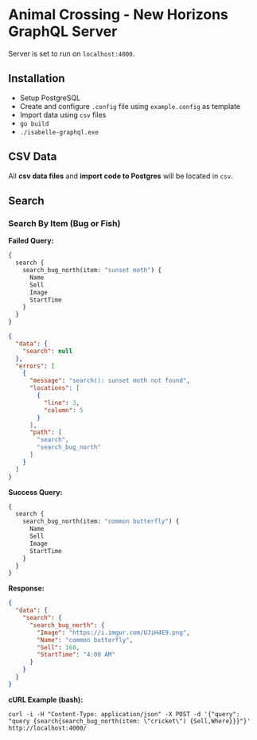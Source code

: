 # Animal Crossing - New Horizons GraphQL Server

Server is set to run on `localhost:4000`.

## Installation

* Setup PostgreSQL
* Create and configure `.config` file using `example.config` as template
* Import data using `csv` files
* `go build`
* `./isabelle-graphql.exe`

## CSV Data

All **csv data files** and **import code to Postgres** will be located in `csv`.

## Search

### Search By Item (Bug or Fish)

**Failed Query:**

```graphql
{
  search {
    search_bug_north(item: "sunset moth") {
      Name
      Sell
      Image
      StartTime
    }
  }
}
```

```json
{
  "data": {
    "search": null
  },
  "errors": [
    {
      "message": "search(): sunset moth not found",
      "locations": [
        {
          "line": 3,
          "column": 5
        }
      ],
      "path": [
        "search",
        "search_bug_north"
      ]
    }
  ]
}
```

**Success Query:**

```graphql
{
  search {
    search_bug_north(item: "common butterfly") {
      Name
      Sell
      Image
      StartTime
    }
  }
}
```

**Response:**

```json
{
  "data": {
    "search": {
      "search_bug_north": {
        "Image": "https://i.imgur.com/UJiH4E9.png",
        "Name": "common butterfly",
        "Sell": 160,
        "StartTime": "4:00 AM"
      }
    }
  }
}
```

**cURL Example (bash):**

`curl -i -H "Content-Type: application/json" -X POST -d '{"query": "query {search{search_bug_north(item: \"cricket\") {Sell,Where}}}"}' http://localhost:4000/`
